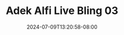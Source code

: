--- 
title: "Adek Alfi Live Bling 03"
description: "nonton bokeh Adek Alfi Live Bling 03 dood durasi panjang baru"
date: 2024-07-09T13:20:58-08:00
file_code: "c2p4fcfwg2yi"
draft: false
cover: "qbzl31s3sjwnytr7.jpg"
tags: ["Adek", "Alfi", "Live", "Bling", "bokep-indo", "bokep-viral", "bokep-ig"]
length: 601
fld_id: "1483121"
foldername: "Alfi"
categories: ["Alfi"]
views: 0
---